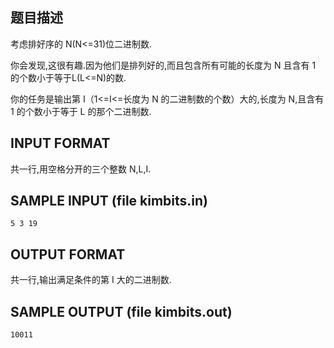 ## 题目描述

考虑排好序的 N(N<=31)位二进制数.

你会发现,这很有趣.因为他们是排列好的,而且包含所有可能的长度为 N 且含有 1 的个数小于等于L(L<=N)的数.

你的任务是输出第 I（1<=I<=长度为 N 的二进制数的个数）大的,长度为 N,且含有 1 的个数小于等于 L 的那个二进制数.

## INPUT FORMAT

共一行,用空格分开的三个整数 N,L,I.

## SAMPLE INPUT (file kimbits.in)

```
5 3 19
```
## OUTPUT FORMAT

共一行,输出满足条件的第 I 大的二进制数.

## SAMPLE OUTPUT (file kimbits.out)
```
10011
```
